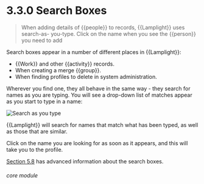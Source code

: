 # 3.3.0 Search Boxes

> When adding details of {{people}} to records, {{Lamplight}} uses search-as- you-type. Click on the name when you see the {{person}} you need to add



Search boxes appear in a number of different places in {{Lamplight}}:

- {{Work}} and other {{activity}} records.
- When creating a merge {{group}}.
- When finding profiles to delete in system administration.

Wherever you find one, they all behave in the same way - they search for names as you are typing. You will see a drop-down list of matches appear as you start to type in a name:

![Search as you type](27a.png)

{{Lamplight}} will search for names that match what has been typed, as well as those that are similar.

Click on the name you are looking for as soon as it appears, and this will take you to the profile. 

[Section 5.8](/help/index/p/5.8.0) has advanced information about the search boxes.


###### core module

